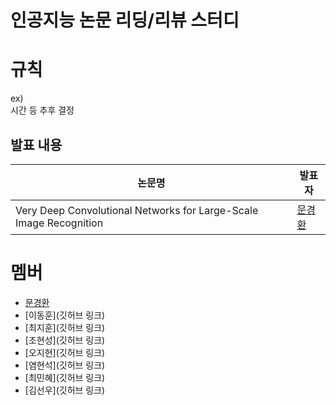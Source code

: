 # 인공지능 논문 리딩/리뷰 스터디

# 규칙
ex) <br>
시간 등 추후 결정

## 발표 내용

|논문명|발표자|
|---|---|
|Very Deep Convolutional Networks for Large-Scale Image Recognition|[문경환](https://github.com/drmoon-1st/Paper-Review/blob/main/Very%20Deep%20Convolutional%20Networks%20for%20Large-Scale%20Image%20Recognition/VGGNet.pdf)|


# 멤버

- [문경환](https://github.com/drmoon-1st)
- [이동훈](깃허브 링크)
- [최지훈](깃허브 링크)
- [조현성](깃허브 링크)
- [오지현](깃허브 링크)
- [염현석](깃허브 링크)
- [최민혜](깃허브 링크)
- [김선우](깃허브 링크)
